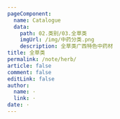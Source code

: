 ```yaml
---
pageComponent: 
  name: Catalogue
  data: 
    path: 02.类别/03.全草类
    imgUrl: /img/中药分类.png
    description: 全草类广西特色中药材
title: 全草类
permalink: /note/herb/
article: false
comment: false
editLink: false
author: 
  name: ·
  link: ·
date: ·
---
```

